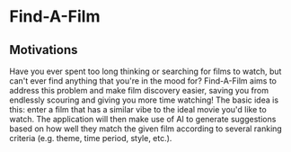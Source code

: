 # Find-A-Film

## Motivations

Have you ever spent too long thinking or searching for films to watch, but can't ever find anything that you're in the mood for? Find-A-Film aims to address this problem and make film discovery easier, saving you from endlessly scouring and giving you more time watching! The basic idea is this: enter a film that has a similar vibe to the ideal movie you'd like to watch. The application will then make use of AI to generate suggestions based on how well they match the given film according to several ranking criteria (e.g. theme, time period, style, etc.).
